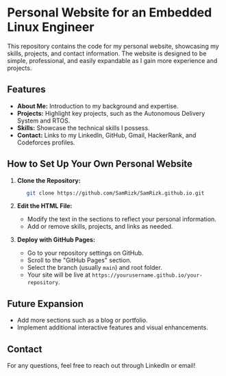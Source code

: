 # Personal Website for an Embedded Linux Engineer

This repository contains the code for my personal website, showcasing my skills, projects, and contact information. The website is designed to be simple, professional, and easily expandable as I gain more experience and projects.

## Features
- **About Me:** Introduction to my background and expertise.
- **Projects:** Highlight key projects, such as the Autonomous Delivery System and RTOS.
- **Skills:** Showcase the technical skills I possess.
- **Contact:** Links to my LinkedIn, GitHub, Gmail, HackerRank, and Codeforces profiles.

## How to Set Up Your Own Personal Website
1. **Clone the Repository:**
   ```bash
      git clone https://github.com/SamRizk/SamRizk.github.io.git
   ```
   
2. **Edit the HTML File:**
   - Modify the text in the sections to reflect your personal information.
   - Add or remove skills, projects, and links as needed.

3. **Deploy with GitHub Pages:**
   - Go to your repository settings on GitHub.
   - Scroll to the "GitHub Pages" section.
   - Select the branch (usually `main`) and root folder.
   - Your site will be live at `https://yourusername.github.io/your-repository`.

## Future Expansion
- Add more sections such as a blog or portfolio.
- Implement additional interactive features and visual enhancements.

## Contact
For any questions, feel free to reach out through LinkedIn or email!

